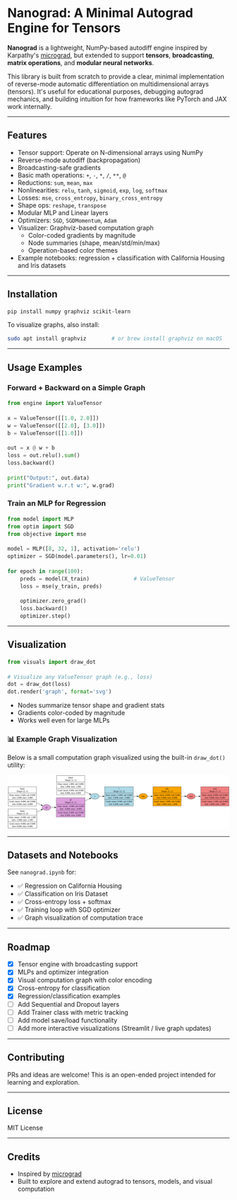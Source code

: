 # Nanograd: A Minimal Autograd Engine for Tensors

**Nanograd** is a lightweight, NumPy-based autodiff engine inspired by Karpathy's [micrograd](https://github.com/karpathy/micrograd), but extended to support **tensors**, **broadcasting**, **matrix operations**, and **modular neural networks**.

This library is built from scratch to provide a clear, minimal implementation of reverse-mode automatic differentiation on multidimensional arrays (tensors). It's useful for educational purposes, debugging autograd mechanics, and building intuition for how frameworks like PyTorch and JAX work internally.

---

## Features
- Tensor support: Operate on N-dimensional arrays using NumPy
- Reverse-mode autodiff (backpropagation)
- Broadcasting-safe gradients
- Basic math operations: `+`, `-`, `*`, `/`, `**`, `@`
- Reductions: `sum`, `mean`, `max`
- Nonlinearities: `relu`, `tanh`, `sigmoid`, `exp`, `log`, `softmax`
- Losses: `mse`, `cross_entropy`, `binary_cross_entropy`
- Shape ops: `reshape`, `transpose`
- Modular MLP and Linear layers
- Optimizers: `SGD`, `SGDMomentum`, `Adam`
- Visualizer: Graphviz-based computation graph
  - Color-coded gradients by magnitude
  - Node summaries (shape, mean/std/min/max)
  - Operation-based color themes
- Example notebooks: regression + classification with California Housing and Iris datasets

---

## Installation
```bash
pip install numpy graphviz scikit-learn
```

To visualize graphs, also install:
```bash
sudo apt install graphviz        # or brew install graphviz on macOS
```

---

## Usage Examples

### Forward + Backward on a Simple Graph
```python
from engine import ValueTensor

x = ValueTensor([[1.0, 2.0]])
w = ValueTensor([[2.0], [3.0]])
b = ValueTensor([[1.0]])

out = x @ w + b
loss = out.relu().sum()
loss.backward()

print("Output:", out.data)
print("Gradient w.r.t w:", w.grad)
```

### Train an MLP for Regression
```python
from model import MLP
from optim import SGD
from objective import mse

model = MLP([8, 32, 1], activation='relu')
optimizer = SGD(model.parameters(), lr=0.01)

for epoch in range(100):
    preds = model(X_train)              # ValueTensor
    loss = mse(y_train, preds)

    optimizer.zero_grad()
    loss.backward()
    optimizer.step()
```

---

## Visualization

```python
from visuals import draw_dot

# Visualize any ValueTensor graph (e.g., loss)
dot = draw_dot(loss)
dot.render('graph', format='svg')
```

- Nodes summarize tensor shape and gradient stats
- Gradients color-coded by magnitude
- Works well even for large MLPs

### 📊 Example Graph Visualization

Below is a small computation graph visualized using the built-in `draw_dot()` utility:

![Example Graph](assets/example_graph.svg)

---

## Datasets and Notebooks

See `nanograd.ipynb` for:
- ✅ Regression on California Housing
- ✅ Classification on Iris Dataset
- ✅ Cross-entropy loss + softmax
- ✅ Training loop with SGD optimizer
- ✅ Graph visualization of computation trace

---

## Roadmap
- [x] Tensor engine with broadcasting support
- [x] MLPs and optimizer integration
- [x] Visual computation graph with color encoding
- [x] Cross-entropy for classification
- [x] Regression/classification examples
- [ ] Add Sequential and Dropout layers
- [ ] Add Trainer class with metric tracking
- [ ] Add model save/load functionality
- [ ] Add more interactive visualizations (Streamlit / live graph updates)

---

## Contributing
PRs and ideas are welcome! This is an open-ended project intended for learning and exploration.

---

## License
MIT License

---

## Credits
- Inspired by [micrograd](https://github.com/karpathy/micrograd)
- Built to explore and extend autograd to tensors, models, and visual computation

